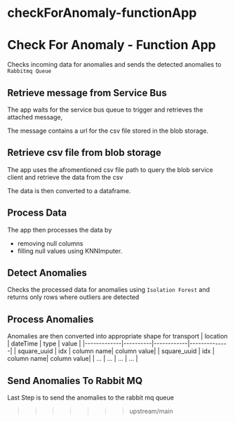 # checkForAnomaly-functionApp

# Check For Anomaly - Function App

Checks incoming data for anomalies and sends the detected anomalies to `Rabbitmq Queue`

## Retrieve message from Service Bus 

The app waits for the service bus queue to trigger and retrieves the attached message,

The message contains a url for the csv file stored in the blob storage.

## Retrieve csv file from blob storage

The app uses the afromentioned csv file path to query the blob service client and retrieve the data from the csv

The data is then converted to a dataframe.

## Process Data

The app then processes the data by 

- removing null columns
- filling null values using KNNImputer.


## Detect Anomalies 

Checks the processed data for anomalies using `Isolation Forest` and returns only rows where outliers are detected



## Process Anomalies

Anomalies are then converted into appropriate shape for transport 
| location    | dateTime | type       | value        |
|-------------|----------|------------|--------------|
| square_uuid | idx      | column name| column value|
| square_uuid | idx      | column name| column value|
| ...         | ...      | ...        | ...          |


## Send Anomalies To Rabbit MQ

Last Step is to send the anomalies to the rabbit mq queue
>>>>>>> upstream/main
